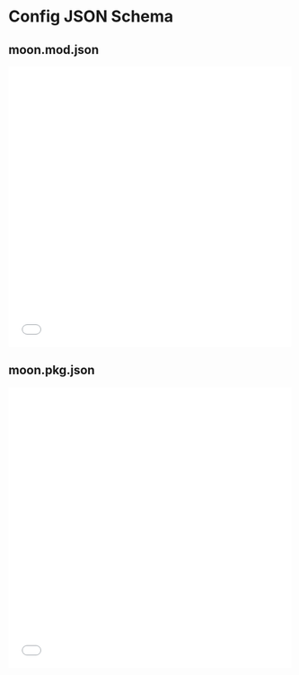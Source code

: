 # Config JSON Schema

## moon.mod.json
<iframe src="source/mod_json_schema.html" width="100%" height="500px" frameborder="0"></iframe>

## moon.pkg.json
<iframe src="source/pkg_json_schema.html" width="100%" height="500px" frameborder="0"></iframe>